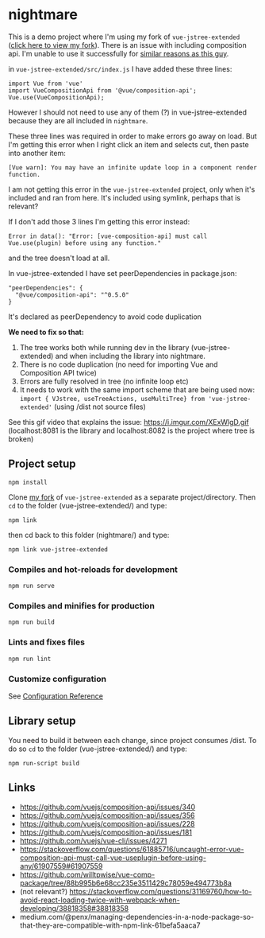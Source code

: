 # nightmare

This is a demo project where I'm using my fork of `vue-jstree-extended` 
([click here to view my fork](https://github.com/Warz/vue-jstree)). 
There is an issue with including composition api. 
I'm unable to use it successfully for [similar reasons as this guy](https://github.com/vuejs/composition-api/issues/228#issue-549103799).

in `vue-jstree-extended/src/index.js` I have added these three lines:
```
import Vue from 'vue'
import VueCompositionApi from '@vue/composition-api';
Vue.use(VueCompositionApi);
```

However I should not need to use any of them (?) in vue-jstree-extended because 
they are all included in `nightmare`.   

These three lines was required in order to make errors go away on load. But I'm getting this error 
when I right click an item and selects cut, then paste into another item: 

`[Vue warn]: You may have an infinite update loop in a component render function.`

I am not getting this error in the `vue-jstree-extended` project, only when it's
included and ran from here. It's included using symlink, perhaps that is relevant?

If I don't add those 3 lines I'm getting this error instead:

`Error in data(): "Error: [vue-composition-api] must call Vue.use(plugin) before using any function."`

and the tree doesn't load at all.

In vue-jstree-extended I have set peerDependencies in package.json:
  ```
  "peerDependencies": {
    "@vue/composition-api": "^0.5.0"
  }
```

It's declared as peerDependency to avoid code duplication

**We need to fix so that:**
1. The tree works both while running dev in the library (vue-jstree-extended) and 
   when including the library into nightmare. 
2. There is no code duplication (no need for importing Vue and Composition API twice)
3. Errors are fully resolved in tree (no infinite loop etc)
4. It needs to work with the same import scheme that are being used now:
 `import { VJstree, useTreeActions, useMultiTree} from 'vue-jstree-extended'` (using /dist not source files)

See this gif video that explains the issue: 
https://i.imgur.com/XExWlgD.gif (localhost:8081 is the library and localhost:8082 is the project where tree is broken)

## Project setup
```
npm install
```

Clone [my fork](https://github.com/Warz/vue-jstree) of `vue-jstree-extended` 
as a separate project/directory. Then `cd` to the folder (vue-jstree-extended/)
and type:  

```
npm link
```

then cd back to this folder (nightmare/) and type:
```
npm link vue-jstree-extended
```
### Compiles and hot-reloads for development
```
npm run serve
```

### Compiles and minifies for production
```
npm run build
```

### Lints and fixes files
```
npm run lint
```

### Customize configuration
See [Configuration Reference](https://cli.vuejs.org/config/)

## Library setup

You need to build it between each change, since project consumes /dist. To do so
`cd` to the folder (vue-jstree-extended/) and type:
```
npm run-script build
```


## Links
- https://github.com/vuejs/composition-api/issues/340
- https://github.com/vuejs/composition-api/issues/356
- https://github.com/vuejs/composition-api/issues/228
- https://github.com/vuejs/composition-api/issues/181
- https://github.com/vuejs/vue-cli/issues/4271
- https://stackoverflow.com/questions/61885716/uncaught-error-vue-composition-api-must-call-vue-useplugin-before-using-any/61907559#61907559
- https://github.com/willtpwise/vue-comp-package/tree/88b995b6e68cc235e3511429c78059e494773b8a
- (not relevant?) https://stackoverflow.com/questions/31169760/how-to-avoid-react-loading-twice-with-webpack-when-developing/38818358#38818358
- medium.com/@penx/managing-dependencies-in-a-node-package-so-that-they-are-compatible-with-npm-link-61befa5aaca7

